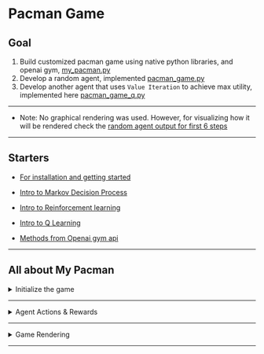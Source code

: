 # Pacman Game

## Goal

1. Build customized pacman game using native python libraries, and openai gym, [my_pacman.py](envs/my_pacman.py)
2. Develop a random agent, implemented [pacman_game.py](envs/pacman_game.py)
3. Develop another agent that uses `Value Iteration` to achieve max utility, implemented here [pacman_game_q.py](envs/pacman_game.py)

---

- Note: No graphical rendering was used. However, for visualizing how it will be rendered check the [random agent output for first 6 steps](docs/random_agent_output.py)

---

## Starters

- [For installation and getting started](docs/installation.md)

- [Intro to Markov Decision Process](docs/Markov_Decision_Process.md)

- [Intro to Reinforcement learning](docs/RL_Intro.md)

- [Intro to Q Learning](docs/Q_Learning.md)

- [Methods from Openai gym api](docs/about_openai_gym_methods.md)

---

## All about My Pacman

<details>
<summary>Initialize the game</summary>
<p>

- Creating a 10X10 grid environment,
- Pacman starting position in the middle (approximately) {5, 4}.
- Environment made up of
  - Agent (pacman)
  - fixed walls,
  - fixed 4 ghosts are placed,
  - 2 special food pieces (power ups) lasts for 10 steps,
  - 66 food pieces, why? ((10 x 10) - 34) grid size subtract all other elements from it,
  - starting reward of 0,
  - utility functions of 0.

</p>
</details>

---

<details>
<summary>Agent Actions & Rewards</summary>
<p>

- Actions (Discrete 4):

  - Up(0) Agent will go up if possible, by adding 1 to rows
  - Down(1) Agent will go down if possible, by removing 1 from rows
  - Right(2) Agent will go right if possible, by adding 1 to cols
  - Left(3) Agent will go left if possible, by removing 1 from cols

- Action consequences

  - trying to go outside of the grid, by bumping into a wall
  - eating food (Regular food or special food)
  - nothing
  - Ghosts (PC not powered up, or, PC is powered up)

- Rewards (8):

  - reward = -1 -> Stepping rewards
  - reward = -1000 -> Pacman is killed by a ghost,
  - reward = -5 -> Pacman is bumping in wall,
  - reward = 0 -> Pacman is alive,
  - reward = 10 -> Pacman eats a food piece,
  - reward = 50 -> Pacman eats a special
  - reward = 100 -> Pacman eats a ghost
  - reward = 1000 -> Pacman finished all food pieces.

</p>
</details>

---

<details>
<summary>Game Rendering</summary>
<p>

- Map Values:

  - 0 food piece to eat
  - 1 ghosts
  - 2 walls
  - 3 eaten food piece
  - 9 Pacman
  - 11 special food piece

- Representation of the values
  - Food pieces to eat "F"
  - Special food "SF"
  - Ghosts "G"
  - Walls "X"
  - Eaten food pieces " "
  - Powered Up pacman "PC"
  - Normal pacman "pc"

</p>
</details>

---
